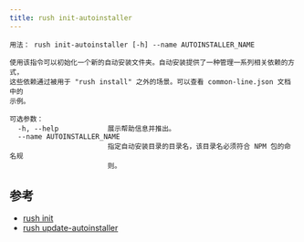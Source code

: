 ```yaml
---
title: rush init-autoinstaller
---
```


```
用法： rush init-autoinstaller [-h] --name AUTOINSTALLER_NAME

使用该指令可以初始化一个新的自动安装文件夹。自动安装提供了一种管理一系列相关依赖的方式，
这些依赖通过被用于 "rush install" 之外的场景。可以查看 common-line.json 文档中的
示例。

可选参数：
  -h, --help            展示帮助信息并推出。
  --name AUTOINSTALLER_NAME
                        指定自动安装目录的目录名，该目录名必须符合 NPM 包的命名规
                        则。
```

## 参考

- [rush init](../commands/rush_init.md)
- [rush update-autoinstaller](../commands/rush_update-autoinstaller.md)
